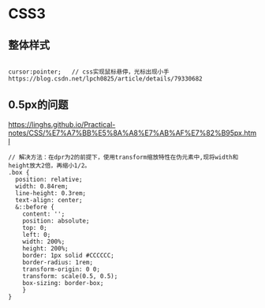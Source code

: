 # CSS3

## 整体样式
```

cursor:pointer;   // css实现鼠标悬停，光标出现小手
https://blog.csdn.net/lpch0825/article/details/79330682

```


## 0.5px的问题
https://linghs.github.io/Practical-notes/CSS/%E7%A7%BB%E5%8A%A8%E7%AB%AF%E7%82%B95px.html

```
// 解决方法：在dpr为2的前提下，使用transform缩放特性在伪元素中,现将width和height放大2倍，再缩小1/2。
.box {
  position: relative;
  width: 0.84rem;
  line-height: 0.3rem;
  text-align: center;
  &::before {
    content: '';
    position: absolute;
    top: 0;
    left: 0;
    width: 200%;
    height: 200%;
    border: 1px solid #CCCCCC;
    border-radius: 1rem;
    transform-origin: 0 0;
    transform: scale(0.5, 0.5);
    box-sizing: border-box;
    }
}


```